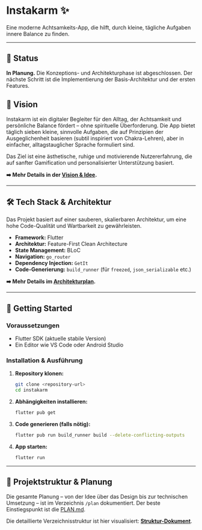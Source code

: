 # Instakarm ✨

Eine moderne Achtsamkeits-App, die hilft, durch kleine, tägliche Aufgaben innere Balance zu finden.

---

## 🚀 Status

**In Planung.** Die Konzeptions- und Architekturphase ist abgeschlossen. Der nächste Schritt ist die Implementierung der Basis-Architektur und der ersten Features.

## 🎯 Vision

Instakarm ist ein digitaler Begleiter für den Alltag, der Achtsamkeit und persönliche Balance fördert – ohne spirituelle Überforderung. Die App bietet täglich sieben kleine, sinnvolle Aufgaben, die auf Prinzipien der Ausgeglichenheit basieren (subtil inspiriert von Chakra-Lehren), aber in einfacher, alltagstauglicher Sprache formuliert sind.

Das Ziel ist eine ästhetische, ruhige und motivierende Nutzererfahrung, die auf sanfter Gamification und personalisierter Unterstützung basiert.

**➡️ Mehr Details in der [Vision & Idee](./plan/idee.md).**

---

## 🛠️ Tech Stack & Architektur

Das Projekt basiert auf einer sauberen, skalierbaren Architektur, um eine hohe Code-Qualität und Wartbarkeit zu gewährleisten.

- **Framework:** Flutter
- **Architektur:** Feature-First Clean Architecture
- **State Management:** BLoC
- **Navigation:** `go_router`
- **Dependency Injection:** `GetIt`
- **Code-Generierung:** `build_runner` (für `freezed`, `json_serializable` etc.)

**➡️ Mehr Details im [Architekturplan](./plan/architecture.md).**

---

## 🏁 Getting Started

### Voraussetzungen

- Flutter SDK (aktuelle stabile Version)
- Ein Editor wie VS Code oder Android Studio

### Installation & Ausführung

1.  **Repository klonen:**
    ```bash
    git clone <repository-url>
    cd instakarm
    ```

2.  **Abhängigkeiten installieren:**
    ```bash
    flutter pub get
    ```

3.  **Code generieren (falls nötig):**
    ```bash
    flutter pub run build_runner build --delete-conflicting-outputs
    ```

4.  **App starten:**
    ```bash
    flutter run
    ```

---

## 📂 Projektstruktur & Planung

Die gesamte Planung – von der Idee über das Design bis zur technischen Umsetzung – ist im Verzeichnis `/plan` dokumentiert. Der beste Einstiegspunkt ist die [PLAN.md](./plan/PLAN.md).

Die detaillierte Verzeichnisstruktur ist hier visualisiert: **[Struktur-Dokument](./plan/struktur.md)**.
